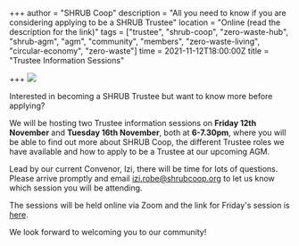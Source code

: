 +++
author = "SHRUB Coop"
description = "All you need to know if you are considering applying to be a SHRUB Trustee"
location = "Online (read the description for the link)"
tags = ["trustee", "shrub-coop", "zero-waste-hub", "shrub-agm", "agm", "community", "members", "zero-waste-living", "circular-economy", "zero-waste"]
time = 2021-11-12T18:00:00Z
title = "Trustee Information Sessions"

+++
![](https://res.cloudinary.com/shrub-co-op/image/upload/v1636542117/shrubcoop.org/media/zwh_zo7shl.jpg)

Interested in becoming a SHRUB Trustee but want to know more before applying?

We will be hosting two Trustee information sessions on **Friday 12th November** and **Tuesday 16th November**, both at **6-7.30pm**, where you will be able to find out more about SHRUB Coop, the different Trustee roles we have available and how to apply to be a Trustee at our upcoming AGM.

Lead by our current Convenor, Izi, there will be time for lots of questions. Please arrive promptly and email [izi.robe@shrubcoop.org](mailto:izi.robe@shrubcoop.org) to let us know which session you will be attending.

The sessions will be held online via Zoom and the link for Friday's session is [here](https://us02web.zoom.us/j/83095617781?pwd=Umo5Smcydk44WldTTC9RbjhyMTNvZz09).

We look forward to welcoming you to our community!